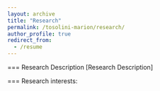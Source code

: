```yaml
---
layout: archive
title: "Research"
permalink: /tosolini-marion/research/
author_profile: true
redirect_from:
  - /resume
---
```


===
Research Description
[Research Description]

===
Research interests:
